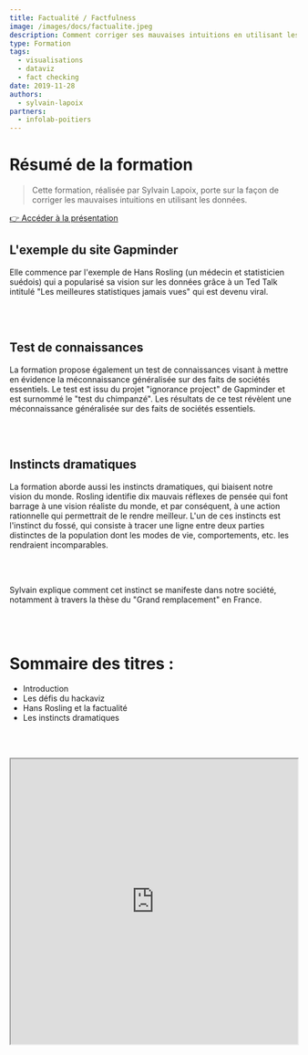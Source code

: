 ```yaml
---
title: Factualité / Factfulness
image: /images/docs/factualite.jpeg
description: Comment corriger ses mauvaises intuitions en utilisant les données ?
type: Formation
tags:
  - visualisations
  - dataviz
  - fact checking
date: 2019-11-28
authors:
  - sylvain-lapoix
partners: 
  - infolab-poitiers
--- 
```


# Résumé de la formation

> Cette formation, réalisée par Sylvain Lapoix, porte sur la façon de corriger les mauvaises intuitions en utilisant les données.

<a href="https://datactivist.coop/infolab_poitiers/facto_sandwich/#1" class="customButton">👉 Accéder à la présentation</a>

## L'exemple du site Gapminder

Elle commence par l'exemple de Hans Rosling (un médecin et statisticien suédois) qui a popularisé sa vision sur les données grâce à un Ted Talk intitulé "Les meilleures statistiques jamais vues" qui est devenu viral.

<br></br>

## Test de connaissances

La formation propose également un test de connaissances visant à mettre en évidence la méconnaissance généralisée sur des faits de sociétés essentiels. Le test est issu du projet "ignorance project" de Gapminder et est surnommé le "test du chimpanzé". Les résultats de ce test révèlent une méconnaissance généralisée sur des faits de sociétés essentiels.

<br></br>

## Instincts dramatiques

La formation aborde aussi les instincts dramatiques, qui biaisent notre vision du monde. Rosling identifie dix mauvais réflexes de pensée qui font barrage à une vision réaliste du monde, et par conséquent, à une action rationnelle qui permettrait de le rendre meilleur. L'un de ces instincts est l'instinct du fossé, qui consiste à tracer une ligne entre deux parties distinctes de la population dont les modes de vie, comportements, etc. les rendraient incomparables.

<br></br>

Sylvain explique comment cet instinct se manifeste dans notre société, notamment à travers la thèse du "Grand remplacement" en France.

<br></br>

# Sommaire des titres :

- Introduction
- Les défis du hackaviz
- Hans Rosling et la factualité
- Les instincts dramatiques

<br></br>

<div class="responsiveIframe">
  <iframe
    width="100%"
    height="500"
    src="https://datactivist.coop/infolab_poitiers/facto_sandwich/#1">
  </iframe>
</div>
